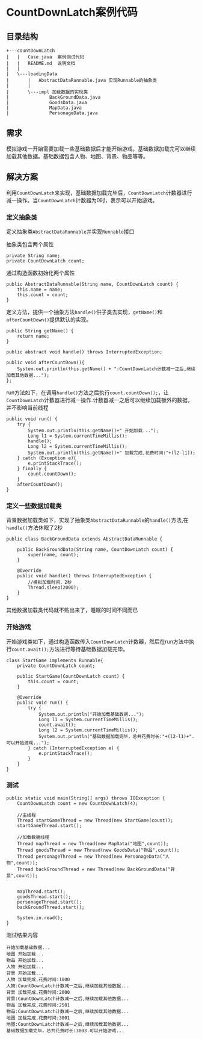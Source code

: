 # CountDownLatch案例代码   
## 目录结构
```
+---countDownLatch
|   |   Case.java  案例测试代码
|   |   README.md  说明文档
|   |
|   \---loadingData
|       |   AbstractDataRunnable.java 实现Runnable的抽象类
|       |
|       \---impl 加载数据的实现类
|               BackGroundData.java  
|               GoodsData.java
|               MapData.java    
|               PersonageData.java
```

## 需求
模拟游戏一开始需要加载一些基础数据后才能开始游戏，基础数据加载完可以继续加载其他数据。基础数据包含人物、地图、背景、物品等等。  

## 解决方案
利用`CountDownLatch`来实现，基础数据加载完毕后，`CountDownLatch`计数器进行减一操作。当`CountDownLatch`计数器为0时，表示可以开始游戏。  

### 定义抽象类
定义抽象类`AbstractDataRunnable`并实现`Runnable`接口   

抽象类包含两个属性  
```
private String name;
private CountDownLatch count;
```
通过构造函数初始化两个属性   
```
public AbstractDataRunnable(String name, CountDownLatch count) {
    this.name = name;
    this.count = count;
}
```

定义方法，提供一个抽象方法`handle()`供子类去实现，`getName()`和`afterCountDown()`提供默认的实现。   
```
public String getName() {
    return name;
}

public abstract void handle() throws InterruptedException;

public void afterCountDown(){
    System.out.println(this.getName() + ":CountDownLatch计数减一之后,继续加载其他数据...");
};
```

run方法如下，在调用`handle()`方法之后执行`count.countDown();`，让`CountDownLatch`计数器进行减一操作.计数器减一之后可以继续加载额外的数据，并不影响当前线程    
```
public void run() {
    try {
        System.out.println(this.getName()+" 开始加载...");
        Long l1 = System.currentTimeMillis();
        handle();
        Long l2 = System.currentTimeMillis();
        System.out.println(this.getName()+" 加载完成,花费时间:"+(l2-l1));
    } catch (Exception e){
        e.printStackTrace();
    } finally {
        count.countDown();
    }
    afterCountDown();
}
```
### 定义一些数据加载类
背景数据加载类如下，实现了抽象类`AbstractDataRunnable`的`handle()`方法,在`handle()`方法休眠了2秒   
```
public class BackGroundData extends AbstractDataRunnable {

    public BackGroundData(String name, CountDownLatch count) {
        super(name, count);
    }

    @Override
    public void handle() throws InterruptedException {
        //模拟加载时间，2秒
        Thread.sleep(2000);
    }
}
```

其他数据加载类代码就不贴出来了，睡眠的时间不同而已

### 开始游戏
开始游戏类如下，通过构造函数传入`CountDownLatch`计数器，然后在run方法中执行`count.await();`方法进行等待基础数据加载完毕。
```
class StartGame implements Runnable{
    private CountDownLatch count;

    public StartGame(CountDownLatch count) {
        this.count = count;
    }

    @Override
    public void run() {
        try {
            System.out.println("开始加载基础数据...");
            Long l1 = System.currentTimeMillis();
            count.await();
            Long l2 = System.currentTimeMillis();
            System.out.println("基础数据加载完毕，总共花费时长:"+(l2-l1)+".可以开始游戏...");
        } catch (InterruptedException e) {
            e.printStackTrace();
        }
    }
}
```
### 测试
```
public static void main(String[] args) throws IOException {
    CountDownLatch count = new CountDownLatch(4);

    //主线程
    Thread startGameThread = new Thread(new StartGame(count));
    startGameThread.start();

    //加载数据线程
    Thread mapThread = new Thread(new MapData("地图",count));
    Thread goodsThread = new Thread(new GoodsData("物品",count));
    Thread personageThread = new Thread(new PersonageData("人物",count));
    Thread backGroundThread = new Thread(new BackGroundData("背景",count));


    mapThread.start();
    goodsThread.start();
    personageThread.start();
    backGroundThread.start();

    System.in.read();
}
```
测试结果内容
```
开始加载基础数据...
地图 开始加载...
物品 开始加载...
人物 开始加载...
背景 开始加载...
人物 加载完成,花费时间:1000
人物:CountDownLatch计数减一之后,继续加载其他数据...
背景 加载完成,花费时间:2000
背景:CountDownLatch计数减一之后,继续加载其他数据...
物品 加载完成,花费时间:2501
物品:CountDownLatch计数减一之后,继续加载其他数据...
地图 加载完成,花费时间:3001
地图:CountDownLatch计数减一之后,继续加载其他数据...
基础数据加载完毕，总共花费时长:3003.可以开始游戏...
```